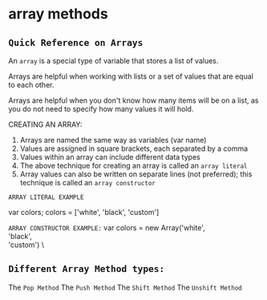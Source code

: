 #    array methods
## `Quick Reference on Arrays`
An `array` is a special type of variable that stores a list of values.

Arrays are helpful when working with lists or a set of values that are equal
to each other.

Arrays are helpful when you don't know how many items will be on a list, as
you do not need to specify how many values it will hold.

CREATING AN ARRAY:
1. Arrays are named the same way as variables (var name)
2. Values are assigned in square brackets, each separated by a comma
3. Values within an array can include different data types
4. The above technique for creating an array is called an `array literal`
5. Array values can also be written on separate lines (not preferred); this
   technique is called an `array constructor`

`ARRAY LITERAL EXAMPLE`

var colors;
colors = ['white', 'black', 'custom']

`ARRAY CONSTRUCTOR EXAMPLE:`
var colors = new Array('white', \
                       'black', \
                       'custom') \
                        
                       
## `Different Array Method types:`

The `Pop Method`
The `Push Method`
The `Shift Method`
The `Unshift Method`
